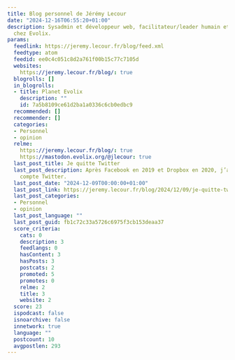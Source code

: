 ```yaml
---
title: Blog personnel de Jérémy Lecour
date: "2024-12-16T06:55:20+01:00"
description: Sysadmin et développeur web, facilitateur/leader humain et technique
  chez Evolix.
params:
  feedlink: https://jeremy.lecour.fr/blog/feed.xml
  feedtype: atom
  feedid: ee0c4c051c8d2a761f00b15c77c7105d
  websites:
    https://jeremy.lecour.fr/blog/: true
  blogrolls: []
  in_blogrolls:
  - title: Planet Evolix
    description: ""
    id: 7a5b8109ce61d2ba1a0336c6cb0edbc9
  recommended: []
  recommender: []
  categories:
  - Personnel
  - opinion
  relme:
    https://jeremy.lecour.fr/blog/: true
    https://mastodon.evolix.org/@jlecour: true
  last_post_title: Je quitte Twitter
  last_post_description: Après Facebook en 2019 et Dropbox en 2020, j’ai fermé mon
    compte Twitter.
  last_post_date: "2024-12-09T00:00:00+01:00"
  last_post_link: https://jeremy.lecour.fr/blog/2024/12/09/je-quitte-twitter/
  last_post_categories:
  - Personnel
  - opinion
  last_post_language: ""
  last_post_guid: fb1c72c33a5726c6975f3cb153deaa37
  score_criteria:
    cats: 0
    description: 3
    feedlangs: 0
    hasContent: 3
    hasPosts: 3
    postcats: 2
    promoted: 5
    promotes: 0
    relme: 2
    title: 3
    website: 2
  score: 23
  ispodcast: false
  isnoarchive: false
  innetwork: true
  language: ""
  postcount: 10
  avgpostlen: 293
---
```

